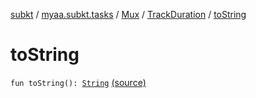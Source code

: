 [subkt](../../../index.md) / [myaa.subkt.tasks](../../index.md) / [Mux](../index.md) / [TrackDuration](index.md) / [toString](./to-string.md)

# toString

`fun toString(): `[`String`](https://kotlinlang.org/api/latest/jvm/stdlib/kotlin/-string/index.html) [(source)](https://github.com/Myaamori/SubKt/blob/0.1.10/src/main/kotlin/myaa/subkt/tasks/muxtask.kt#L150)